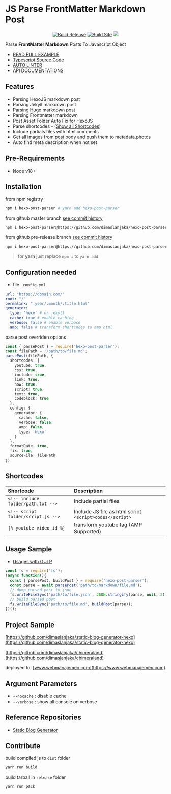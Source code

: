 # JS Parse FrontMatter Markdown Post

<div id="shields" align="center">
  
[![Build Release](https://github.com/dimaslanjaka/hexo-post-parser/actions/workflows/build-release.yml/badge.svg)](https://github.com/dimaslanjaka/hexo-post-parser/actions/workflows/build-release.yml?label=Stars&color=gold&logo=github&logoColor=white&labelColor=464646&style=for-the-badge)
[![Build Site](https://github.com/dimaslanjaka/static-blog-generator-hexo/actions/workflows/build-site.yml/badge.svg)](https://github.com/dimaslanjaka/static-blog-generator-hexo/actions/workflows/build-site.yml?label=Stars&color=gold&logo=github&logoColor=white&labelColor=464646&style=for-the-badge)
[![](https://img.shields.io/github/commit-activity/m/dimaslanjaka/hexo-post-parser?label=Commits&logo=github&logoColor=white&labelColor=464646&style=for-the-badge)](https://github.com/kudoai/chatgpt.js/commits/main)

</div>

Parse **FrontMatter Markdown** Posts To Javascript Object

- [READ FULL EXAMPLE](https://github.com/dimaslanjaka/hexo-post-parser/tree/master/tests)
- [Typescript Source Code](https://github.com/dimaslanjaka/hexo-post-parser/tree/master/src)
- [AUTO LINTER](https://www.webmanajemen.com/NodeJS/eslint-prettier-typescript-vscode.html)
- [API DOCUMENTATIONS](https://www.webmanajemen.com/docs/hexo-post-parser/modules.html)

## Features
- Parsing HexoJS markdown post
- Parsing Jekyll markdown post
- Parsing Hugo markdown post
- Parsing Frontmatter markdown
- Post Asset Folder Auto Fix for HexoJS
- Parse shortcodes - ([Show all Shortcodes](#shortcodes))
- Include partials files with html comments
- Get all images from post body and push them to metadata.photos
- Auto find meta description when not set

## Pre-Requirements
- Node v18+

## Installation

from npm registry

```bash
npm i hexo-post-parser # yarn add hexo-post-parser
```

from github master branch [see commit history](https://github.com/dimaslanjaka/hexo-shortcodes/commits/master)

```bash
npm i hexo-post-parser@https://github.com/dimaslanjaka/hexo-post-parser/tarball/COMMIT_HASH
```

from github pre-release branch [see commit history](https://github.com/dimaslanjaka/hexo-shortcodes/commits/pre-release)

```bash
npm i hexo-post-parser@https://github.com/dimaslanjaka/hexo-post-parser/raw/COMMIT_HASH/release/hexo-post-parser.tgz
```

> for **yarn** just replace `npm i` to `yarn add`

## Configuration needed
- file `_config.yml`

```yaml
url: "https://domain.com/"
root: "/"
permalink: ":year/:month/:title.html"
generator:
  type: 'hexo' # or jekyll
  cache: true # enable caching
  verbose: false # enable verbose
  amp: false # transform shortcodes to amp html
```

parse post overriden options
```typescript
const { parsePost } = require('hexo-post-parser');
const filePath = '/path/to/file.md';
parsePost(filePath, {
  shortcodes: {
    youtube: true,
    css: true,
    include: true,
    link: true,
    now: true,
    script: true,
    text: true,
    codeblock: true
  },
  config: {
    generator: {
      cache: false,
      verbose: false,
      amp: false,
      type: 'hexo'
    }
  },
  formatDate: true,
  fix: true,
  sourceFile: filePath
})
```

## Shortcodes

| Shortcode | Description |
| :--- | :--- |
| `<!-- include folder/path.txt -->` | Include partial files |
| `<!-- script folder/script.js -->` | Include JS file as html script `<script>codes</script>` |
| `{% youtube video_id %}` | transform youtube tag (AMP Supported) |

## Usage Sample

- [Usages with GULP](https://github.com/dimaslanjaka/static-blog-generator-hexo/blob/master/packages/gulp-sbg/src/gulp.post.ts)

```js
const fs = require('fs');
(async function(){
  const { parsePost, buildPost } = require('hexo-post-parser');
  const parse = await parsePost('path/to/markdown/file.md');
  // dump parsed post to json
  fs.writeFileSync('path/to/file.json', JSON.stringify(parse, null, 2));
  // build parsed post
  fs.writeFileSync('path/to/file.md', buildPost(parse));
})();
```

## Project Sample
[https://github.com/dimaslanjaka/static-blog-generator-hexo](https://github.com/dimaslanjaka/static-blog-generator-hexo)

[https://github.com/dimaslanjaka/chimeraland](https://github.com/dimaslanjaka/chimeraland)

deployed to: [www.webmanajemen.com](https://www.webmanajemen.com)

## Argument Parameters
- `--nocache` : disable cache
- `--verbose` : show all console on verbose

## Reference Repositories
- [Static Blog Generator](https://github.com/dimaslanjaka/static-blog-generator)

## Contribute
build compiled js to `dist` folder
```bash
yarn run build
```
build tarball in `release` folder
```bash
yarn run pack
```
